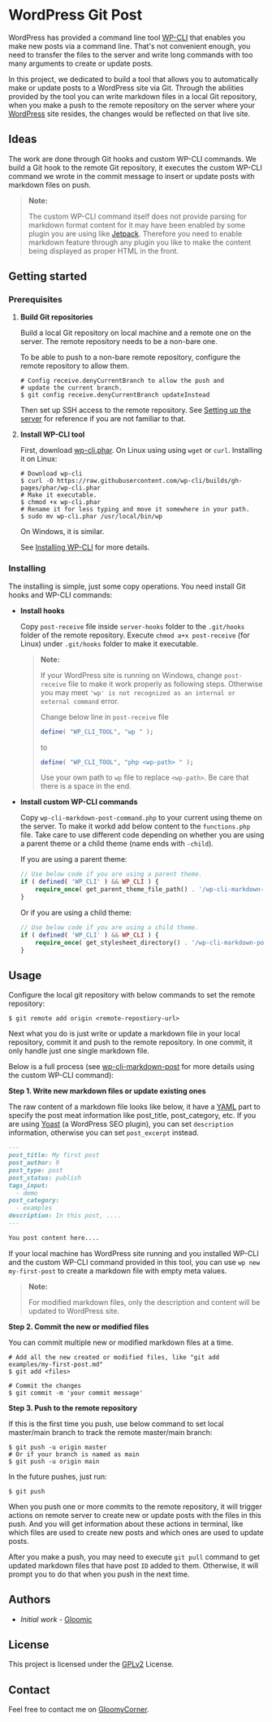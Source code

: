 # WordPress Git Post

WordPress has provided a command line tool [WP-CLI](https://make.wordpress.org/cli/handbook/) that enables you make new posts via a command line. That's not convenient enough, you need to transfer the files to the server and write long commands with too many arguments to create or update posts.

In this project, we dedicated to build a tool that allows you to automatically make or update posts to a WordPress site via Git. Through the abilities provided by the tool you can write markdown files in a local Git repository, when you make a push to the remote repository on the server where your [WordPress](https://wordpress.org) site resides, the changes would be reflected on that live site.

## Ideas

The work are done through Git hooks and custom WP-CLI commands. We build a Git hook to the remote Git repository, it executes the custom WP-CLI command we wrote in the commit message to insert or update posts with markdown files on push.

> **Note:**
>
> The custom WP-CLI command itself does not provide parsing for markdown format content for it may have been enabled by some plugin you are using like [Jetpack](https://wordpress.org/plugins/jetpack). Therefore you need to enable markdown feature through any plugin you like to make the content being displayed as proper HTML in the front.

## Getting started

### Prerequisites

1. **Build Git repositories**

   Build a local Git repository on local machine and a remote one on the server. The remote repository needs to be a non-bare one.

   To be able to push to a non-bare remote repository, configure the remote repository to allow them.

   ```shell
   # Config receive.denyCurrentBranch to allow the push and
   # update the current branch.
   $ git config receive.denyCurrentBranch updateInstead
   ```

   Then set up SSH access to the remote repository. See [Setting up the server](https://git-scm.com/book/en/v2/Git-on-the-Server-Setting-Up-the-Server) for reference if you are not familiar to that.

2. **Install WP-CLI tool**

   First, download [wp-cli.phar](https://raw.github.com/wp-cli/builds/gh-pages/phar/wp-cli.phar). On Linux using using `wget` or `curl`. Installing it on Linux:

   ```shell
   # Download wp-cli
   $ curl -O https://raw.githubusercontent.com/wp-cli/builds/gh-pages/phar/wp-cli.phar
   # Make it executable.
   $ chmod +x wp-cli.phar
   # Rename it for less typing and move it somewhere in your path.
   $ sudo mv wp-cli.phar /usr/local/bin/wp
   ```

   On Windows, it is similar.

   See [Installing WP-CLI](https://make.wordpress.org/cli/handbook/guides/installing/) for more details.

### Installing

The installing is simple, just some copy operations. You need install Git hooks and WP-CLI commands:

- **Install hooks**

  Copy `post-receive` file inside `server-hooks` folder to the `.git/hooks` folder of the remote repository. Execute `chmod a+x post-receive` (for Linux) under `.git/hooks` folder to make it executable.

  > **Note:**
  >
  > If your WordPress site is running on Windows, change `post-receive` file to make it work properly as following steps. Otherwise you may meet `'wp' is not recognized as an internal or external command` error.
  >
  > Change below line in `post-receive` file
  >
  > ```php
  > define( "WP_CLI_TOOL", "wp " );
  > ```
  >
  > to
  >
  > ```php
  > define( "WP_CLI_TOOL", "php <wp-path> " );
  > ```
  >
  > Use your own path to `wp` file to replace  `<wp-path>`. Be care that there is a space in the end.

- **Install custom WP-CLI commands**

  Copy `wp-cli-markdown-post-command.php` to your current using theme on the server. To make it workd add below content to the `functions.php` file. Take care to use different code depending on whether you are using a parent theme or a child theme (name ends with `-child`).

  If you are using a parent theme:
  
  ```php
  // Use below code if you are using a parent theme.
  if ( defined( 'WP_CLI' ) && WP_CLI ) {
      require_once( get_parent_theme_file_path() . '/wp-cli-markdown-post-command.php' );
  }
  ```
  
  Or if you are using a child theme:
  
  ```php
  // Use below code if you are using a child theme.
  if ( defined( 'WP_CLI' ) && WP_CLI ) {
      require_once( get_stylesheet_directory() . '/wp-cli-markdown-post-command.php' );
  }
  ```

## Usage

Configure the local git repository with below commands to set the remote repository:

```shell
$ git remote add origin <remote-repostiory-url>
```

Next what you do is just write or update a markdown file in your local repository, commit it and push to the remote repository. In one commit, it only handle just one single markdown file. 

Below is a full process (see [wp-cli-markdown-post](https://github.com/gloomic/wp-cli-markdown-post) for more details using the custom WP-CLI command):

**Step 1. Write new markdown files or update existing ones**

The raw content of a markdown file looks like below, it have a [YAML](http://www.yaml.org)  part to specify the post meat information like post_title, post_category, etc. If you are using [Yoast](https://yoast.com) (a WordPress SEO plugin), you can set `description`  information, otherwise you can set `post_excerpt` instead.

```markdown
---
post_title: My first post
post_author: 9
post_type: post
post_status: publish
tags_input:
  - demo
post_category:
  - examples
description: In this post, ....
---

You post content here....
```

If your local machine has WordPress site running and you installed WP-CLI and the custom WP-CLI command provided in this tool, you can use `wp new my-first-post` to create a markdown file with empty meta values.

> **Note:**
>
> For modified markdown files, only the description and content will be updated to WordPress site.

**Step 2. Commit the new or modified files**

You can commit multiple new or modified markdown files at a time.

```shell
# Add all the new created or modified files, like "git add examples/my-first-post.md"
$ git add <files>

# Commit the changes
$ git commit -m 'your commit message'
```

**Step 3. Push to the remote repository**

If this is the first time you push, use below command to set local master/main branch to track the remote master/main branch:

```shell
$ git push -u origin master
# Or if your branch is named as main
$ git push -u origin main
```

In the future pushes, just run:

```shell
$ git push
```

When you push one or more commits to the remote repository, it will trigger actions on remote server to create new or update posts with the files in this push. And you will get information about these actions in terminal, like which files are used to create new posts and which ones are used to update posts.

After you make a push, you may need to execute `git pull` command to get updated markdown files that have post `ID` added to them. Otherwise, it will prompt you to do that when you push in the next time.

## Authors

- *Initial work* - [Gloomic](https://github.com/gloomic)

## License

This project is licensed under the [GPLv2](https://www.gnu.org/licenses/gpl-2.0.html) License.

## Contact

Feel free to contact me on [GloomyCorner](https://www.gloomycorner.com/contact/).